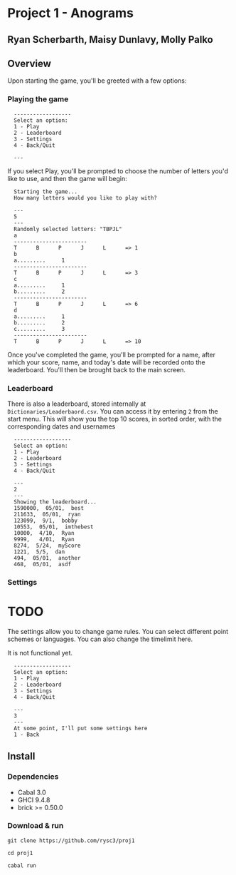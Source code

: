 # Project 1 - Anograms
## Ryan Scherbarth, Maisy Dunlavy, Molly Palko

## Overview
Upon starting the game, you'll be greeted with a few options:

### Playing the game

      ------------------
      Select an option:
      1 - Play
      2 - Leaderboard
      3 - Settings
      4 - Back/Quit

      ---

If you select Play, you'll be prompted to choose the number of letters you'd like to use, and then the game will begin:

      Starting the game...
      How many letters would you like to play with?

      ---
      5
      ---
      Randomly selected letters: "TBPJL"
      a   
      -----------------------
      T      B      P      J      L      => 1
      b
      a.........     1
      -----------------------
      T      B      P      J      L      => 3
      c
      a.........     1
      b.........     2
      -----------------------
      T      B      P      J      L      => 6
      d
      a.........     1
      b.........     2
      c.........     3
      -----------------------
      T      B      P      J      L      => 10

Once you've completed the game, you'll be prompted for a name, after which your score, name, and today's date will be recorded onto the leaderboard. You'll then be brought back to the main screen.


### Leaderboard 
There is also a leaderboard, stored internally at `Dictionaries/Leaderbaord.csv`. You can access it by entering `2` from the start menu.
This will show you the top 10 scores, in sorted order, with the corresponding dates and usernames 

      ------------------
      Select an option:
      1 - Play
      2 - Leaderboard
      3 - Settings
      4 - Back/Quit

      ---
      2
      ---
      Showing the leaderboard...
      1590000,  05/01,  best
      211633,  05/01,  ryan
      123099,  9/1,  bobby
      10553,  05/01,  imthebest
      10000,  4/10,  Ryan 
      9999,   4/01,  Ryan
      8274,  5/24,  myScore
      1221,  5/5,  dan
      494,  05/01,  another
      468,  05/01,  asdf


### Settings
# TODO 
The settings allow you to change game rules. You can select different point schemes or languages. You can also change the timelimit here. 

It is not functional yet.

      ------------------
      Select an option:
      1 - Play
      2 - Leaderboard
      3 - Settings
      4 - Back/Quit

      ---
      3
      ---
      At some point, I'll put some settings here
      1 - Back



## Install
### Dependencies 
- Cabal 3.0
- GHCI 9.4.8
- brick >= 0.50.0

### Download & run
`git clone https://github.com/rysc3/proj1`

`cd proj1`

`cabal run`